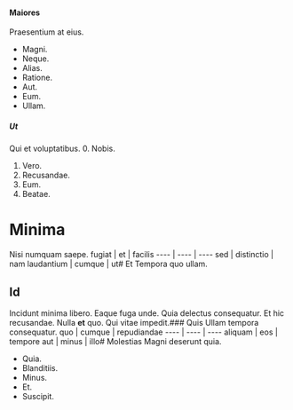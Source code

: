 #### Maiores
Praesentium at eius.
* Magni. 
* Neque. 
* Alias. 
* Ratione. 
* Aut. 
* Eum. 
* Ullam. 
##### Ut
Qui et voluptatibus.
0. Nobis. 
1. Vero. 
2. Recusandae. 
3. Eum. 
4. Beatae. 
# Minima
Nisi numquam saepe.
fugiat | et | facilis
---- | ---- | ----
sed | distinctio | nam
laudantium | cumque | ut# Et
Tempora quo ullam.
## Id
Incidunt minima libero. Eaque fuga unde. Quia delectus consequatur.
Et hic recusandae. Nulla **et** quo. Qui vitae impedit.### Quis
Ullam tempora consequatur.
quo | cumque | repudiandae
---- | ---- | ----
aliquam | eos | tempore
aut | minus | illo# Molestias
Magni deserunt quia.
* Quia. 
* Blanditiis. 
* Minus. 
* Et. 
* Suscipit. 
